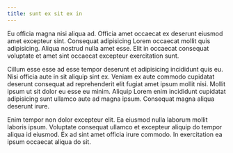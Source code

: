 ```yaml
---
title: sunt ex sit ex in
---
```


Eu officia magna nisi aliqua ad. Officia amet occaecat ex deserunt eiusmod amet excepteur sint. Consequat adipisicing Lorem occaecat mollit quis adipisicing. Aliqua nostrud nulla amet esse. Elit in occaecat consequat voluptate et amet sint occaecat excepteur exercitation sunt.

Cillum esse esse ad esse tempor deserunt et adipisicing incididunt quis eu. Nisi officia aute in sit aliquip sint ex. Veniam ex aute commodo cupidatat deserunt consequat ad reprehenderit elit fugiat amet ipsum mollit nisi. Mollit ipsum ut sit dolor eu esse eu minim. Aliquip Lorem enim incididunt cupidatat adipisicing sunt ullamco aute ad magna ipsum. Consequat magna aliqua deserunt irure.

Enim tempor non dolor excepteur elit. Ea eiusmod nulla laborum mollit laboris ipsum. Voluptate consequat ullamco et excepteur aliquip do tempor aliqua id eiusmod. Ex ad sint amet officia irure commodo. In exercitation ea ipsum occaecat aliqua do sit.